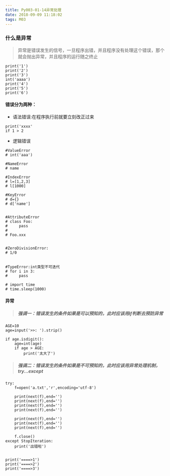 ```yaml
---
title: Py003-01-14异常处理
date: 2018-09-09 11:18:02
tags: M03
---
```


### 什么是异常

> 异常是错误发生的信号，一旦程序出错，并且程序没有处理这个错误，那个就会抛出异常，并且程序的运行随之终止

```
print('1')
print('2')
print('3')
int('aaaa')
print('4')
print('5')
print('6')
```

#### 错误分为两种：

- 语法错误:在程序执行前就要立刻改正过来

```
print('xxxx'
if 1 > 2
```

- 逻辑错误

```
#ValueError
# int('aaa')

#NameError
# name

#IndexError
# l=[1,2,3]
# l[1000]

#KeyError
# d={}
# d['name']


#AttributeError
# class Foo:
#     pass
#
# Foo.xxx


#ZeroDivisionError:
# 1/0


#TypeError:int类型不可迭代
# for i in 3:
#     pass

# import time
# time.sleep(1000)
```


#### 异常

> ##### 强调一：错误发生的条件如果是可以预知的，此时应该用if判断去预防异常

```
AGE=10
age=input('>>: ').strip()

if age.isdigit():
    age=int(age)
    if age > AGE:
        print('太大了')
```

> ##### 强调二：错误发生的条件如果是不可预知的，此时应该用异常处理机制，try...except

```
try:
    f=open('a.txt','r',encoding='utf-8')

    print(next(f),end='')
    print(next(f),end='')
    print(next(f),end='')
    print(next(f),end='')

    print(next(f),end='')
    print(next(f),end='')
    print(next(f),end='')

    f.close()
except StopIteration:
    print('出错啦')


print('====>1')
print('====>2')
print('====>3')
```